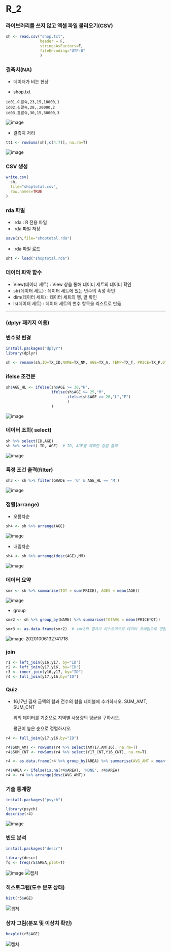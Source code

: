 # R_2

### 라이브러리를 쓰지 않고 엑셀 파일 불러오기(CSV)

```R
sh <- read.csv("shop.txt",
               header = F,
               stringsAsFactors=F,
               fileEncoding="UTF-8"
               )
```

### 결측치(NA)

- 데이터가 비는 현상

- shop.txt

```
id01,이말숙,23,15,10000,1
id02,김말숙,28,,20000,2
id03,홍말숙,30,15,30000,3
```

![image](https://user-images.githubusercontent.com/24764210/95148117-8403ff80-07bd-11eb-83ec-f042fbe7bff7.png) 

- 결측치 처리

```R
tt1 <- rowSums(sh[,c(4:7)], na.rm=T)
```
![image](https://user-images.githubusercontent.com/24764210/95149052-e5c56900-07bf-11eb-89e6-92c77cd2102b.png) 

### CSV 생성

```R
write.csv(
  sh,     
  file="shoptotal.csv",       
  row.names=TRUE
)
```

### rda 파일

- .rda : R 전용 파일
- .rda 파일 저장

```R
save(sh,file="shoptotal.rda")
```

- .rda 파일 로드

```R
sht <- load("shoptotal.rda")
```

### 데이터 파악 함수

- View(데이터 세트) : View 창을 통해 데이터 세트의 데이터 확인
- str(데이터 세트) : 데이터 세트에 있는 변수의 속성 확인
- dim(데이터 세트) : 데이터 세트의 행, 열 확인
- ls(데이터 세트) : 데이터 세트의 변수 항목을 리스트로 만듦

---

### (dplyr 패키지 이용)

### 변수명 변경

```R
install.packages("dplyr")
library(dplyr)

sh <- rename(sh,ID=TX_ID,NAME=TX_NM, AGE=TX_A, TEMP=TX_T, PRICE=TX_P,QT=TX_Q)
```

### ifelse 조건문

```R
sh$AGE_HL <- ifelse(sh$AGE >= 30,"H",
                    ifelse(sh$AGE >= 25,"M",
                           ifelse(sh$AGE >= 20,"L","F")
                           )
                    )
```

![image](https://user-images.githubusercontent.com/24764210/95151734-66876380-07c6-11eb-82be-020d2493602c.png) 

### 데이터 조회( select)

```R
sh %>% select(ID,AGE)
sh %>% select(-ID,-AGE)  # ID, AGE를 제외한 칼럼 출력
```

![image](https://user-images.githubusercontent.com/24764210/95156783-54132700-07d2-11eb-9fc4-666b52879669.png) 

### 특정 조건 출력(filter)

``` R
sh3 <- sh %>% filter(GRADE == 'G' & AGE_HL == 'M')
```

![image](https://user-images.githubusercontent.com/24764210/95157808-0b10a200-07d5-11eb-8892-fde601306636.png) 

### 정렬(arrange)

- 오름차순

```R
sh4 <- sh %>% arrange(AGE)
```

![image](https://user-images.githubusercontent.com/24764210/95158443-92124a00-07d6-11eb-9450-90dd5c7d5fe5.png) 

- 내림차순

```R
sh4 <- sh %>% arrange(desc(AGE),MM)
```

![image](https://user-images.githubusercontent.com/24764210/95158372-60997e80-07d6-11eb-97ee-42fe3f01a958.png) 

### 데이터 요약

```R
smr <- sh %>% summarise(TOT = sum(PRICE), AGES = mean(AGE))
```

![image](https://user-images.githubusercontent.com/24764210/95158651-22e92580-07d7-11eb-9fcc-453ce6f05ae5.png) 

- group

```R
smr2 <- sh %>% group_by(NAME) %>% summarise(TOTAVG = mean(PRICE*QT))

smr3 <- as.data.frame(smr2)  # smr2의 결과가 리스트이므로 데이터 프레임으로 변환 필요!
```

![image-20201006132741718](C:\Users\i\AppData\Roaming\Typora\typora-user-images\image-20201006132741718.png) 

### join

```R
r1 <- left_join(y16,y17, by="ID")
r2 <- left_join(y17,y16, by="ID")
r3 <- inner_join(y16,y17, by="ID")
r4 <- full_join(y17,y16,by="ID")
```

### Quiz
- 16,17년 결재 금액의 합과 건수의 합을 테이블에 추가하시오.
  SUM_AMT, SUM_CNT

  위의 데이터를 기준으로 지역별 사용량의 평균을 구하시오.

  평균이 높은 순으로 정렬하시오.

```R
r4 <- full_join(y17,y16,by="ID")

r4$SUM_AMT <- rowSums(r4 %>% select(AMT17,AMT16), na.rm=T)
r4$SUM_CNT <- rowSums(r4 %>% select(Y17_CNT,Y16_CNT), na.rm=T)

r4 <- as.data.frame(r4 %>% group_by(AREA) %>% summarise(AVG_AMT = mean(SUM_AMT), AVG_CNT = mean(SUM_CNT)))

r4$AREA <- ifelse(is.na(r4$AREA), 'NONE', r4$AREA)
r4 <- r4 %>% arrange(desc(AVG_AMT))
```

### 기술 통계량

```R
install.packages("psych")

library(psych)
describe(r4)
```

![image](https://user-images.githubusercontent.com/24764210/95166669-47e69400-07e9-11eb-89b6-8ae073912282.png) 

### 빈도 분석

```R
install.packages("descr")

library(descr)
fq <- freq(r5$AREA,plot=T)
```

![image](https://user-images.githubusercontent.com/24764210/95166779-75cbd880-07e9-11eb-80b4-264fbdee106f.png)                              ![캡처](https://user-images.githubusercontent.com/24764210/95167115-07d3e100-07ea-11eb-8030-c16db5d114da.PNG) 

### 히스토그램(도수 분포 상태)

```R
hist(r5$AGE)
```

![캡처](https://user-images.githubusercontent.com/24764210/95167370-803aa200-07ea-11eb-866e-79ffd0112234.PNG) 



### 상자 그림(분포 및 이상치 확인)

```R
boxplot(r5$AGE)
```

![캡처](https://user-images.githubusercontent.com/24764210/95167610-efb09180-07ea-11eb-9e5b-d6c6a3ffab99.PNG) 

